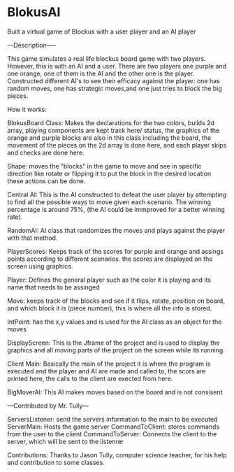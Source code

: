 # BlokusAI
Built a virtual game of Blockus with a user player and an AI player

––Description–––

This game simulates a real life blockus board game with two players. However, this is with an AI and a user. There are two players one purple and one orange, one of them is the AI and the other one is the player. Constructed different AI's to see their efficacy against the player: one has random moves, one has strategic moves,and one just tries to block the big pieces.   

How it works: 

BlokusBoard Class: Makes the declarations for the two colors, builds 2d array, playing components are kept track here/ status, the graphics of the orange and purple blocks are also in this class including the board, the movement of the pieces on the 2d array is done here, and each player skips and checks are done here. 

Shape: moves the "blocks" in the game to move and see in specific direction like rotate or flipping it to put the block in the desired location these actions can be done. 


Central AI: This is the AI constructed to defeat the user player by attempting to find all the possible ways to move given each scenario. The winning percentage is around 75%, (the AI could be immproved for a better winning rate). 

RandomAI: AI class that randomizes the moves and plays against the player with that method. 

PlayerScores: Keeps track of the scores for purple and orange and assings points according to different scenarios. the scores are displayed on the screen using graphics. 

Player: Defines the general player such as the color it is playing and its name that needs to be assinged 

Move: keeps track of the blocks and see if it flips, rotate, position on board, and which block it is (piece number), this is where all the info is stored.

IntPoint: has the x,y values and is used for the AI class as an object for the moves

DisplayScreen: This is the Jframe of the project and is used to display the graphics and all moving parts of the project on the screen while its running. 

Client Main: Basically the main of the project it is where the program is executed and the player and AI are made and called to, the scors are printed here, the calls to the client are exected from here. 

BigMoverAI: This AI makes moves based on the board and is not consisent 

––Contributed by Mr. Tully––

ServersListener: send the servers information to the main to be executed
ServerMain: Hosts the game server
CommandToClient: stores commands from the user to the client 
CommandToServer: Connects the client to the server, which will be sent to the listenrer

Contributions: 
Thanks to Jason Tully, computer science teacher, for his help and contribution to some classes. 



